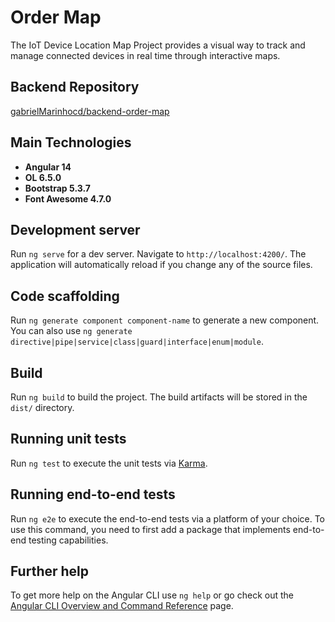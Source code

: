 # Order Map

The IoT Device Location Map Project provides a visual way to track and manage connected devices in real time through interactive maps.

## Backend Repository

<a href="https://github.com/gabrielMarinhocd/backend-order-map" target="_blank">gabrielMarinhocd/backend-order-map</a>

## Main Technologies

- **Angular 14**
- **OL 6.5.0**
- **Bootstrap 5.3.7**
- **Font Awesome 4.7.0**

## Development server

Run `ng serve` for a dev server. Navigate to `http://localhost:4200/`. The application will automatically reload if you change any of the source files.

## Code scaffolding

Run `ng generate component component-name` to generate a new component. You can also use `ng generate directive|pipe|service|class|guard|interface|enum|module`.

## Build

Run `ng build` to build the project. The build artifacts will be stored in the `dist/` directory.

## Running unit tests

Run `ng test` to execute the unit tests via [Karma](https://karma-runner.github.io).

## Running end-to-end tests

Run `ng e2e` to execute the end-to-end tests via a platform of your choice. To use this command, you need to first add a package that implements end-to-end testing capabilities.

## Further help

To get more help on the Angular CLI use `ng help` or go check out the [Angular CLI Overview and Command Reference](https://angular.io/cli) page.
